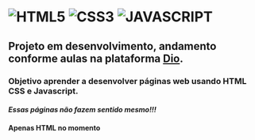 # ![HTML5](https://img.shields.io/badge/HTML5-E34F26?style=for-the-badge&logo=html5&logoColor=white) ![CSS3](https://img.shields.io/badge/CSS3-1572B6?style=for-the-badge&logo=css3&logoColor=white) ![JAVASCRIPT](https://img.shields.io/badge/JavaScript-F7DF1E?style=for-the-badge&logo=javascript&logoColor=black)
## Projeto em desenvolvimento, andamento conforme aulas na plataforma [Dio](https://web.dio.me).
### Objetivo aprender a desenvolver páginas web usando **HTML CSS e Javascript**.
#### *Essas páginas não fazem sentido mesmo!!!*
#### Apenas HTML no momento
